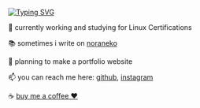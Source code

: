 [![Typing SVG](https://readme-typing-svg.demolab.com?font=Victor+Mono&weight=700&size=25&duration=2000&pause=1000&color=F7BF00&center=true&vCenter=true&multiline=true&random=false&width=500&height=200&lines=hello+world!;my+name+is+marco...;but+you+can+call+me;kernelpanic)](https://git.io/typing-svg)

🌱 currently working and studying for Linux Certifications

📚 sometimes i write on [noraneko](https://noraneko.vercel.app)

💭 planning to make a portfolio website

📫 you can reach me here: [github](https://github.com/kernelpanic95), [instagram](https://instagram.com/kernelpanic.sh)

☕ [buy me a coffee ❤️](https://ko-fi.com/kernelpanic95)


<!--
**kernelpanic95/kernelpanic95** is a ✨ _special_ ✨ repository because its `README.md` (this file) appears on your GitHub profile.

Here are some ideas to get you started:

- 🔭 I’m currently working on ...
- 🌱 I’m currently learning ...
- 👯 I’m looking to collaborate on ...
- 🤔 I’m looking for help with ...
- 💬 Ask me about ...
- 📫 How to reach me: ...
- 😄 Pronouns: ...
- ⚡ Fun fact: ...
-->
